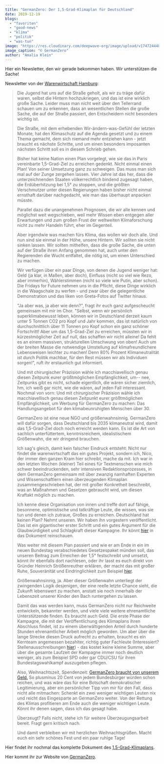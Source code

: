 ```yaml
---
title: "GermanZero: Der 1,5-Grad-Klimaplan für Deutschland"
date: 2019-12-19
blogs: 
  - "favoriten"
  - "good-news"
  - "klima"
  - "politik"
  - "was-tun"
image: "https://res.cloudinary.com/deepwave-org/image/upload/v1747244480/deepwave.org/German_Zero_Warenwirtschaft_Hamburg_Der_15_Grad_Klimaplan_fuer_Deutschland.jpg"
image_caption: "© GermanZero"
author: "Amalia Klein"
---
```


Hier ein Newsletter, den wir gerade bekommen haben. Wir unterstützen die Sache!

Newsletter von der [Warenwirtschaft Hamburg](https://www.warenwirtschaften.de/):

> Die Jugend hat uns auf die Straße geholt, als wir zu träge dafür waren, selbst die Hintern hochzukriegen, und das ist eine wirklich große Sache. Leider muss man nicht weit über den Tellerrand schauen um zu erkennen, dass an wesentlichen Stellen die große Sache, die auf der Straße passiert, den Entscheidern nicht besonders wichtig ist.
> 
> Die Straße, mit dem erhebenden Wir-ändern-was-Gefühl der letzten Monate, hat den Klimaschutz auf die Agenda gesetzt und zu einem Thema gemacht, dem sich niemand mehr entziehen kann - jetzt braucht es nächste Schritte, und um einen besonders imposanten nächsten Schritt soll es in diesem Schrieb gehen.
> 
> Bisher hat keine Nation einen Plan vorgelegt, wie sie das in Paris vereinbarte 1,5-Grad-Ziel zu erreichen gedenkt. Nicht einmal einen Plan! Von seiner Umsetzung ganz zu schweigen. Das muss man sich mal auf der Zunge zergehen lassen. Vier Jahre ist das her, dass die unterzeichnenden Staaten völkerrechtlich bindend zugesagt haben, die Erdüberhitzung bei 1,5° zu stoppen, und die größten Verschmutzer unter diesen Regierungen haben bisher nicht einmal ernsthaft darüber nachgedacht, wie man das überhaupt anpacken müsste.
> 
> Parallel dazu die unangenehmen Prognosen, die wir alle kennen und möglichst weit wegschieben, weil mehr Wissen eben entgegen aller Erwartungen und zum großen Frust der weltweiten Klimaforschung nicht zu mehr Handeln führt, eher im Gegenteil.
> 
> Aber irgendwie was machen fürs Klima, das wollen wir doch alle. Und nun sind sie einmal in der Höhe, unsere Hintern. Wir sollten sie nicht sinken lassen. Wir sollten mithelfen, dass die große Sache, die unten auf der Straße ihren Anfang genommen hat, auch unter den Regierenden die Wucht entfaltet, die nötig ist, um einen Unterschied zu machen.
> 
> Wir verfügen über ein paar Dinge, von denen die Jugend weniger hat: Geld (ja klar, in Maßen, aber doch), Einfluss (nicht so viel wie Rezo, aber immerhin), Wählerstimmen (nicht so viele wie Putin, aber schon). Die Fridays for Future nehmen uns in die Pflicht, diese Dinge wirklich in die Waagschale zu werfen - und zwar über die gelegentliche Demonstration und das liken von Greta-Fotos auf Twitter hinaus.
> 
> "Ja aber was, ja aber wie denn?", fragt ihr euch ganz aufgescheucht gemeinsam mit mir im Chor. "Selbst, wenn wir persönlich superklimabewusst leben, können wir in Deutschland derzeit kaum unter 5 Tonnen CO2 pro Kopf und Jahr kommen, das ist natürlich von durchschnittlich über 11 Tonnen pro Kopf schon ein ganz schöner Fortschritt! Aber um das 1,5-Grad-Ziel zu erreichen, müssten wir in kürzestmöglicher Zeit auf null, das schaffen wir nicht alleine! Da fehlt es an einem massiven, strukturellen Umschwung von oben! Auch um der breiten Masse die notwendige Umstellung auf klimafreundlichere Lebensweisen leichter zu machen! Denn 80% Prozent Klimaneutralität ist durch Politik machbar, für den Rest müssen wir als Individuen sorgen!", ruft ihr erstaunlich gut informiert.
> 
> Und mit chirurgischer Präzision wähle ich macchiavellisch genau diesen Zeitpunk eurer größtmöglichen Empfänglichkeit, um-- nee, Zeitpunks gibt es nicht, schade eigentlich, die wären sicher ziemlich, hm, ich weiß gar nicht, wie die wären, auf jeden Fall interessant. Nochmal von vorn: Und mit chirurgischer Präzision wähle ich macchiavellisch genau diesen Zeitpunkt eurer größtmöglichen Empfänglichkeit, um Werbung für GermanZero zu machen: Das Handlungsangebot für den klimabeunruhigten Menschen über 30.
> 
> GermanZero ist eine neue NGO und größenwahnsinnig. GermanZero will dafür sorgen, dass Deutschland bis 2035 klimaneutral wird, damit das 1,5-Grad-Ziel doch noch erreicht werden kann. Es ist die Art von sachlich unterfüttertem, kenntnisreichem, idealistischem Größenwahn, die wir dringend brauchen.
> 
> Ich sag's gleich, damit kein falscher Eindruck entsteht: Nicht nur findet die warenwirtschaft das ein gutes Projekt, sondern ich, Nico, der immer den ganzen Kram hier schreibt, mache da mit. Ich war in den letzten Wochen (kleiner) Teil eines für Textmenschen wie mich schwer beeindruckenden, sehr intensiven Redaktionsprozesses, in dem GermanZero gemeinsam mit über zwanzig namhaften Experten und Wissenschaftlern einen überzeugenden Klimaplan zusammengeschrieben hat, der mit großer Konkretheit beschreibt, was an Maßnahmen und Gesetzen gebraucht wird, um diesen Kraftakt möglich zu machen.
> 
> Ich kenne diese Organisation von innen und treffe dort auf fähige, besonnene, optimistische und tatkräftige Leute, die wissen, was sie tun und denen ich zutraue, Großes zu erreichen. Deutschland hat keinen Plan? Nehmt unseren. Wir haben ihn vorgestern veröffentlicht. Das ist ein gigantischer erster Schritt und ein gutes Argument für die Glaubwürdigkeit und Schlagkraft dieser Kampagne. Ihr könnt [hier](https://germanzero.de/downloads/GermanZero_Klimaplan_191217_ES.pdf) in das Dokument reinschauen.
> 
> Was weiter mit diesem Plan passiert und wie er am Ende in ein im neuen Bundestag verabschiedetes Gesetzespaket münden soll, das unseren Beitrag zum Erreichen der 1,5° festschreibt und umsetzt, könnt ihr ebenfalls dort nachlesen, oder ihr lasst es euch direkt von Gründer Heinrich Strößenreuther erklären, der macht das mit großer Ruhe, Souveränität und Eindringlichkeit zum Beispiel [hier](https://www.rbb-online.de/abendschau/videos/20191217_1930/klima.html).
> 
> Größenwahnsinnig, ja. Aber dieser Größenwahn unterliegt der zwingenden Logik desjenigen, der eine reelle letzte Chance sieht, die Zukunft lebenswert zu machen, anstatt sie noch innerhalb der Lebenszeit unserer Kinder den Bach runtergehen zu lassen.
> 
> Damit das was werden kann, muss GermanZero nicht nur Reichweite entwickeln, bekannter werden, und viele viele weitere ehrenamtliche Unterstützende finden. Es braucht auch Geld. Die erste Phase der Kampagne, die mit der Veröffentlichung des Klimaplans ihren Abschluss findet, ist zu einem überwältigenden Anteil durch hunderte Stunden ehrenamtlicher Arbeit möglich geworden. Um aber über die lange Strecke diesen Druck aufrecht zu erhalten, braucht es ein Kernteam angemessen bezahlter, richtig guter Fachleute (Interessiert? Stellenausschreibungen [hier](https://germanzero.join.com/)) - das kostet keine kleine Summe, aber über die gesamte Laufzeit der Kampagne immer noch deutlich weniger, als zum Beispiel SPD oder gar CDU/CSU für ihren Bundestagswahlkampf auszugeben pflegen.
> 
> Also, Weihnachtszeit, Spendenzeit: [GermanZero braucht von unserem Geld.](https://germanzero.de/spenden) So plusminus 20 Cent von jedem Bundesbürger würden schon reichen, und was wäre das für eine Botschaft demokratischer Legitimierung, aber ein persönlicher Tipp von mir für den Fall, dass nicht alle mitmachen: Schenkt ein zwei weniger wichtigen Leuten nix und reicht das Eingesparte an GermanZero weiter. Von der Rettung des Klimas profitieren am Ende auch die weniger wichtigen Leute. Könnt ihr denen sagen, dass ich das gesagt habe.
> 
> Überzeugt? Falls nicht, stehe ich für weitere Überzeugungsarbeit bereit. Fragt gern kritisch nach.
> 
> Und damit verbleiben wir mit herzlichen Weihnachtsgrüßen. Macht euch ein sehr schönes Fest und ein paar ruhige Tage!

Hier findet ihr nochmal das komplette Dokument des [1,5-Grad-Klimaplans](https://germanzero.de/downloads/GermanZero_Klimaplan_191217_ES.pdf).

Hier kommt ihr zur Website von [GermanZero](https://germanzero.de/).
